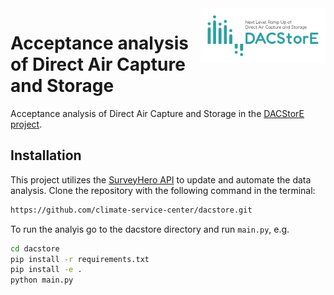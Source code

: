 
<img src="https://raw.githubusercontent.com/climate-service-center/dacstore/main/docs/DACStorE_Logo_RGB_digital_farbig.png?token=GHSAT0AAAAAACU77OL3BSSV5EUX2OJQCCTUZVNAYZA" width="200" align="right">

# Acceptance analysis of Direct Air Capture and Storage

Acceptance analysis of Direct Air Capture and Storage in the [DACStorE project](https://www.dacstore-project.com).

## Installation

This project utilizes the [SurveyHero API](https://developer.surveyhero.com/api/) to update and automate the data analysis. Clone the repository with the following command in the terminal:

```bash
https://github.com/climate-service-center/dacstore.git
```

To run the analyis go to the dacstore directory and run `main.py`, e.g.

```bash
cd dacstore
pip install -r requirements.txt
pip install -e .
python main.py
```
